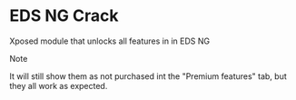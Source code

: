 # EDS NG Crack

Xposed module that unlocks all features in in EDS NG

> [!NOTE]  
> It will still show them as not purchased int the "Premium features" tab, but they all work as expected.

